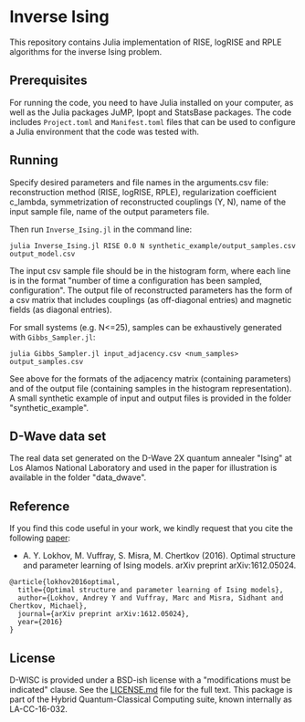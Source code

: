 # Inverse Ising

This repository contains Julia implementation of RISE, logRISE and RPLE algorithms for the inverse Ising problem.

## Prerequisites

For running the code, you need to have Julia installed on your computer, as well as the Julia packages JuMP, Ipopt and StatsBase packages. The code includes `Project.toml` and `Manifest.toml` files that can be used to configure a Julia environment that the code was tested with.

## Running

Specify desired parameters and file names in the arguments.csv file: reconstruction method (RISE, logRISE, RPLE), regularization coefficient c_lambda, symmetrization of reconstructed couplings (Y, N), name of the input sample file, name of the output parameters file.

Then run `Inverse_Ising.jl` in the command line:

```
julia Inverse_Ising.jl RISE 0.0 N synthetic_example/output_samples.csv output_model.csv
```

The input csv sample file should be in the histogram form, where each line is in the format "number of time a configuration has been sampled, configuration". The output file of reconstructed parameters has the form of a csv matrix that includes couplings (as off-diagonal entries) and magnetic fields (as diagonal entries).

For small systems (e.g. N<=25), samples can be exhaustively generated with `Gibbs_Sampler.jl`:

```
julia Gibbs_Sampler.jl input_adjacency.csv <num_samples> output_samples.csv
```

See above for the formats of the adjacency matrix (containing parameters) and of the output file (containing samples in the histogram representation). A small synthetic example of input and output files is provided in the folder "synthetic_example".

## D-Wave data set

The real data set generated on the D-Wave 2X quantum annealer "Ising" at Los Alamos National Laboratory and used in the paper for illustration is available in the folder "data_dwave".

## Reference

If you find this code useful in your work, we kindly request that you cite the following [paper](https://arxiv.org/abs/1612.05024):
* A. Y. Lokhov, M. Vuffray, S. Misra, M. Chertkov (2016). Optimal structure and parameter learning of Ising models.
arXiv preprint arXiv:1612.05024.
```
@article{lokhov2016optimal,
  title={Optimal structure and parameter learning of Ising models},
  author={Lokhov, Andrey Y and Vuffray, Marc and Misra, Sidhant and Chertkov, Michael},
  journal={arXiv preprint arXiv:1612.05024},
  year={2016}
}
```

## License

D-WISC is provided under a BSD-ish license with a "modifications must be indicated" clause. See the [LICENSE.md](LICENSE.md) file for the full text. This package is part of the Hybrid Quantum-Classical Computing suite, known internally as LA-CC-16-032.
